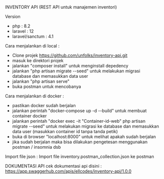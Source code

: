 INVENTORY API
(REST API untuk manajemen inventori)

Version
- php : 8.2
- laravel : 12
- laravel/sanctum : 4.1

Cara menjalankan di local :
- Clone projek https://github.com/unfolks/inventory-api.git
- masuk ke direktori projek
- jalankan "composer install" untuk menginstall depedency
- jalankan "php artisan migrate --seed" untuk melakukan migrasi database dan memasukkan data user
- jalankan "php artisan serve"
- buka postman untuk mencobanya

Cara menjalankan di docker :
- pastikan docker sudah berjalan
- jalankan perintah "docker-compose up -d --build" untuk membuat container docker
- jalankan perintah "docker exec -it "Container-id-web" php artisan migrate --seed" untuk melakukan migrasi ke database dan memasukkan data user (masukkan container id tanpa tanda petik)
- buka di browser "localhost:8000" untuk melihat apakah sudah berjalan
- jika sudah berjalan maka bisa dilakukan pengetesan menggunakan postman / insomnia dsb

Import file json : 
Import file inventory.postman_collection.json ke postman

DOKUMENTASI API
cek dokumentasi api disini :
https://app.swaggerhub.com/apis/ellcodes/inventory-api/1.0.0
